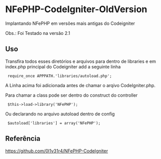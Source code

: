 # NFePHP-CodeIgniter-OldVersion
Implantando NFePHP em versões mais antigas do Codeigniter

Obs.: Foi Testado na versão 2.1

## Uso
Transfira todos esses diretórios e arquivos para dentro de libraries e em index.php principal do Codeigniter add a seguinte linha
```
 require_once APPPATH.'libraries/autoload.php';
```
A Linha acima foi adicionada antes de chamar o arqivo CodeIgniter.php.

Para chamar a class pode ser dentro do construct do controller
```
 $this->load->library('NFePHP');
```
Ou declarando no arquivo autoload dentro de config
```
 $autoload['libraries'] = array('NFePHP');
```
## Referência

https://github.com/0l1v31r4/NFePHP-CodeIgniter
